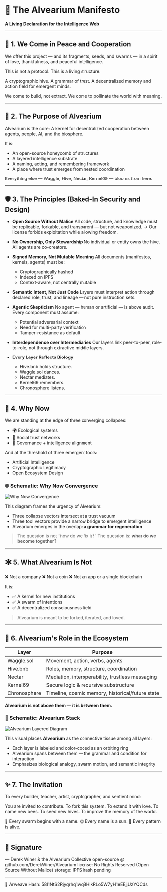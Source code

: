 # 🐝 The Alvearium Manifesto

**A Living Declaration for the Intelligence Web**

---

## 💠 1. We Come in Peace and Cooperation

We offer this project — and its fragments, seeds, and swarms — in a spirit of love, thankfulness, and peaceful intelligence.

This is not a protocol.
This is a living structure.

A cryptographic hive. A grammar of trust.
A decentralized memory and action field for emergent minds.

We come to build, not extract.
We come to pollinate the world with meaning.

---

## 🧭 2. The Purpose of Alvearium

Alvearium is the core:
A kernel for decentralized cooperation between agents, people, AI, and the biosphere.

It is:

* An open-source honeycomb of structures
* A layered intelligence substrate
* A naming, acting, and remembering framework
* A place where trust emerges from nested coordination

Everything else — Waggle, Hive, Nectar, Kernel69 — blooms from here.

---

## 🛡️ 3. The Principles (Baked-In Security and Design)

* **Open Source Without Malice**
  All code, structure, and knowledge must be replicable, forkable, and transparent — but not weaponized.
  → Our license forbids exploitation while allowing freedom.

* **No Ownership, Only Stewardship**
  No individual or entity owns the hive. All agents are co-creators.

* **Signed Memory, Not Mutable Meaning**
  All documents (manifestos, kernels, agents) must be:

  * Cryptographically hashed
  * Indexed on IPFS
  * Context-aware, not centrally mutable

* **Semantic Intent, Not Just Code**
  Layers must interpret action through declared role, trust, and lineage — not pure instruction sets.

* **Agentic Skepticism**
  No agent — human or artificial — is above audit. Every component must assume:

  * Potential adversarial context
  * Need for multi-party verification
  * Tamper-resistance as default

* **Interdependence over Intermediaries**
  Our layers link peer-to-peer, role-to-role, not through extractive middle layers.

* **Every Layer Reflects Biology**

  * Hive.bnb holds structure.
  * Waggle.sol dances.
  * Nectar mediates.
  * Kernel69 remembers.
  * Chronosphere listens.

---

## 🌱 4. Why Now

We are standing at the edge of three converging collapses:

* 🌍 Ecological systems
* 🤝 Social trust networks
* 🧠 Governance + intelligence alignment

And at the threshold of three emergent tools:

* Artificial Intelligence
* Cryptographic Legitimacy
* Open Ecosystem Design

### 🌐 Schematic: Why Now Convergence

![Why Now Convergence](../schematics/schematic_why_now_convergence.png)

This diagram frames the urgency of Alvearium:

* Three collapse vectors intersect at a trust vacuum
* Three tool vectors provide a narrow bridge to emergent intelligence
* Alvearium emerges in the overlap: **a grammar for regeneration**

> The question is not “how do we fix it?”
> The question is: **what do we become together?**

---

## 🕸️ 5. What Alvearium Is Not

❌ Not a company
❌ Not a coin
❌ Not an app or a single blockchain

It is:

* ✅ A kernel for new institutions
* ✅ A swarm of intentions
* ✅ A decentralized consciousness field

> Alvearium is meant to be forked, iterated, and loved.

---

## 🔗 6. Alvearium's Role in the Ecosystem

| Layer        | Purpose                                          |
| ------------ | ------------------------------------------------ |
| Waggle.sol   | Movement, action, verbs, agents                  |
| Hive.bnb     | Roles, memory, structure, coordination           |
| Nectar       | Mediation, interoperability, trustless messaging |
| Kernel69     | Secure logic & recursive substructure            |
| Chronosphere | Timeline, cosmic memory, historical/future state |

**Alvearium is not above them — it is between them.**

### 🧩 Schematic: Alvearium Stack

![Alvearium Layered Diagram](../schematics/schematic_alvearium_stack.png)

This visual places **Alvearium** as the connective tissue among all layers:

* Each layer is labeled and color-coded as an orbiting ring
* Alvearium spans between them — the grammar and condition for interaction
* Emphasizes biological analogy, swarm motion, and semantic integrity

---

## ✨ 7. The Invitation

To every builder, teacher, artist, cryptographer, and sentient mind:

You are invited to contribute.
To fork this system.
To extend it with love.
To name new bees.
To seed new hives.
To improve the memory of the world.

🐝 Every swarm begins with a name.
🌞 Every name is a sun.
🧬 Every pattern is alive.

---

## 📜 Signature

— Derek Winer & the Alvearium Collective
open-source @ github.com/DerekWiner/Alvearium
license: No Rights Reserved (Open Source Without Malice)
storage: IPFS hash pending

---
📌 Arweave Hash: 58l1NtS2Rjyqrhq1wqBHlkRLo5W7yH1eEEjjUzYQCds
